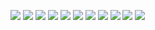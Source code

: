 ![](P1.jpg)
![](P2.jpg)
![](P3.jpg)
![](P4.jpg)
![](P5.jpg)
![](P6.jpg)
![](P7.jpg)
![](P8.jpg)
![](P9.jpg)
![](P10.jpg)
![](P11.jpg)